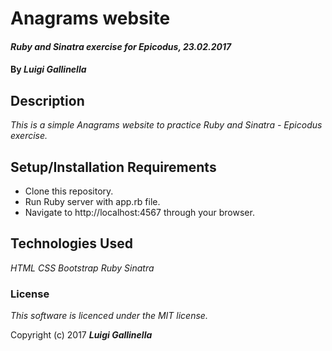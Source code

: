 # Anagrams website

#### _Ruby and Sinatra exercise for Epicodus, 23.02.2017_

#### By _**Luigi Gallinella**_

## Description

_This is a simple Anagrams website to practice Ruby and Sinatra - Epicodus exercise._

## Setup/Installation Requirements

* Clone this repository.
* Run Ruby server with app.rb file.
* Navigate to http://localhost:4567 through your browser.

## Technologies Used

_HTML_
_CSS_
_Bootstrap_
_Ruby_
_Sinatra_

### License

*This software is licenced under the MIT license.*

Copyright (c) 2017 **_Luigi Gallinella_**